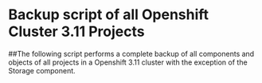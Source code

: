 # Backup script of all Openshift Cluster 3.11 Projects
##The following script performs a complete backup of all components and objects of all projects in a Openshift 3.11 cluster with the exception of the Storage component.
